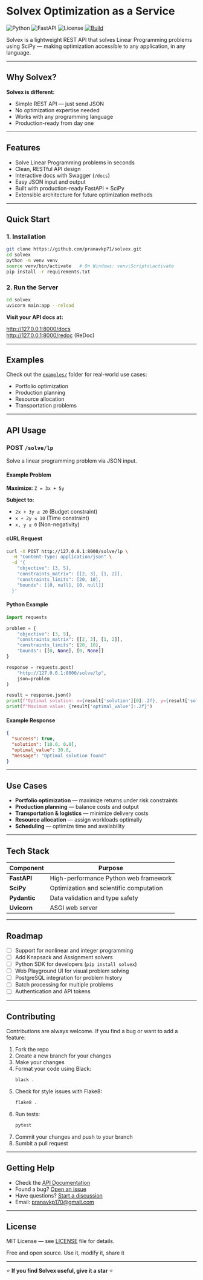 # Solvex Optimization as a Service 

![Python](https://img.shields.io/badge/python-3.11+-blue.svg)
![FastAPI](https://img.shields.io/badge/FastAPI-0.115+-green.svg)
![License](https://img.shields.io/badge/license-MIT-green.svg)
[![Build](https://img.shields.io/github/actions/workflow/status/pranavkp71/solvex/ci.yml?branch=main)](https://github.com/pranavkp71/solvex/actions)


Solvex is a lightweight REST API that solves Linear Programming problems using SciPy — making optimization accessible to any application, in any language.

---

## Why Solvex?

**Solvex is different:**
- Simple REST API — just send JSON
- No optimization expertise needed
- Works with any programming language
- Production-ready from day one

---

## Features

- Solve Linear Programming problems in seconds  
- Clean, RESTful API design  
- Interactive docs with Swagger (`/docs`)  
- Easy JSON input and output  
- Built with production-ready FastAPI + SciPy  
- Extensible architecture for future optimization methods

---

## Quick Start

### 1. Installation
```bash
git clone https://github.com/pranavkp71/solvex.git
cd solvex
python -m venv venv
source venv/bin/activate   # On Windows: venv\Scripts\activate
pip install -r requirements.txt
```

### 2. Run the Server
```bash
cd solvex
uvicorn main:app --reload
```

**Visit your API docs at:**  

  http://127.0.0.1:8000/docs  
  http://127.0.0.1:8000/redoc (ReDoc)

---

## Examples

Check out the [`examples/`](examples/) folder for real-world use cases:
- Portfolio optimization
- Production planning  
- Resource allocation
- Transportation problems

---

## API Usage

### POST `/solve/lp`

Solve a linear programming problem via JSON input.

#### Example Problem

**Maximize:** `Z = 3x + 5y`

**Subject to:**
- `2x + 3y ≤ 20` (Budget constraint)
- `x + 2y ≤ 10` (Time constraint)  
- `x, y ≥ 0` (Non-negativity)

#### cURL Request
```bash
curl -X POST http://127.0.0.1:8000/solve/lp \
  -H "Content-Type: application/json" \
  -d '{
    "objective": [3, 5],
    "constraints_matrix": [[2, 3], [1, 2]],
    "constraints_limits": [20, 10],
    "bounds": [[0, null], [0, null]]
  }'
```

#### Python Example
```python
import requests

problem = {
    "objective": [3, 5],
    "constraints_matrix": [[2, 3], [1, 2]],
    "constraints_limits": [20, 10],
    "bounds": [[0, None], [0, None]]
}

response = requests.post(
    "http://127.0.0.1:8000/solve/lp",
    json=problem
)

result = response.json()
print(f"Optimal solution: x={result['solution'][0]:.2f}, y={result['solution'][1]:.2f}")
print(f"Maximum value: {result['optimal_value']:.2f}")
```

#### Example Response
```json
{
  "success": true,
  "solution": [10.0, 0.0],
  "optimal_value": 30.0,
  "message": "Optimal solution found"
}
```

---

## Use Cases

- **Portfolio optimization** — maximize returns under risk constraints
- **Production planning** — balance costs and output
- **Transportation & logistics** — minimize delivery costs
- **Resource allocation** — assign workloads optimally
- **Scheduling** — optimize time and availability

---

## Tech Stack

| Component | Purpose |
|-----------|---------|
| **FastAPI** | High-performance Python web framework |
| **SciPy** | Optimization and scientific computation |
| **Pydantic** | Data validation and type safety |
| **Uvicorn** | ASGI web server |

---

## Roadmap

- [ ] Support for nonlinear and integer programming
- [ ] Add Knapsack and Assignment solvers
- [ ] Python SDK for developers (`pip install solvex`)
- [ ] Web Playground UI for visual problem solving
- [ ] PostgreSQL integration for problem history
- [ ] Batch processing for multiple problems
- [ ] Authentication and API tokens

---

## Contributing

Contributions are always welcome. If you find a bug or want to add a feature:

1. Fork the repo
2. Create a new branch for your changes
3. Make your changes
4. Format your code using Black:
   ```bash
   black .
   ```
5. Check for style issues with Flake8:
   ```bash
   flake8 .
   ```
6. Run tests:
   ```bash
   pytest
   ```
7. Commit your changes and push to your branch
8. Sumbit a pull request 

---

## Getting Help

- Check the [API Documentation](http://127.0.0.1:8000/docs)
- Found a bug? [Open an issue](https://github.com/pranavkp71/solvex/issues)
- Have questions? [Start a discussion](https://github.com/pranavkp71/solvex/discussions)
- Email: pranavkp170@gmail.com

---

## License

MIT License — see [LICENSE](LICENSE) file for details.

Free and open source. Use it, modify it, share it

---

⭐ **If you find Solvex useful, give it a star** ⭐



